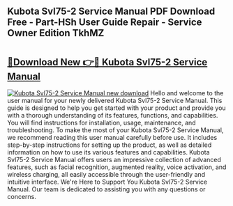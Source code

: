 ## Kubota Svl75-2 Service Manual PDF Download Free - Part-HSh User Guide Repair - Service Owner Edition TkhMZ

# <h2><a href="http://bc87506.oget.top/?id=Kubota+Svl75-2+Service+Manual">🔗Download New 👉🔴 Kubota Svl75-2 Service Manual</a></h2>

[![Kubota Svl75-2 Service Manual new download](https://i.imgur.com/5g1atiW.png)](http://bc87506.oget.top/?id=Kubota+Svl75-2+Service+Manual)
Hello and welcome to the user manual for your newly delivered Kubota Svl75-2 Service Manual. This guide is designed to help you get started with your product and provide you with a thorough understanding of its features, functions, and capabilities. You will find instructions for installation, usage, maintenance, and troubleshooting. To make the most of your Kubota Svl75-2 Service Manual, we recommend reading this user manual carefully before use. It includes step-by-step instructions for setting up the product, as well as detailed information on how to use its various features and capabilities. Kubota Svl75-2 Service Manual offers users an impressive collection of advanced features, such as facial recognition, augmented reality, voice activation, and wireless charging, all easily accessible through the user-friendly and intuitive interface. We're Here to Support You Kubota Svl75-2 Service Manual. Our team is dedicated to assisting you with any questions or concerns.
